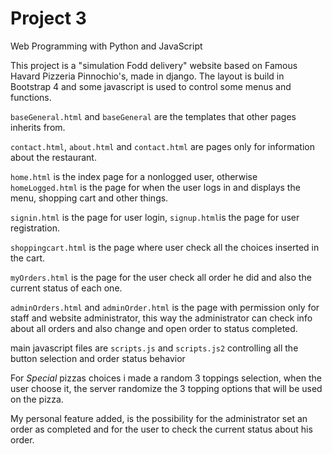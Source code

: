 # Project 3

Web Programming with Python and JavaScript

This project is a "simulation Fodd delivery" website based on Famous Havard Pizzeria Pinnochio's, made in django.
The layout is build in Bootstrap 4 and some javascript is used to control some menus and functions.

`baseGeneral.html` and `baseGeneral` are the templates that other pages inherits from.

`contact.html`, `about.html` and `contact.html` are pages only for information about the restaurant.

`home.html` is the index page for a nonlogged user, otherwise `homeLogged.html` is the page for when the user logs in
 and displays the menu, shopping cart and other things.
 
 `signin.html` is the page for user login, `signup.html`is the page for user registration.
 
 `shoppingcart.html` is the page where user check all the choices inserted in the cart.
 
 `myOrders.html` is the page for the user check all order he did and also the current status of each one.
 
 `adminOrders.html` and `adminOrder.html` is the page with permission only for staff and website administrator, this 
 way the administrator can check info about all orders and also change and open order to status completed.

main javascript files are `scripts.js` and `scripts.js2` controlling all the button selection and order status behavior

For *Special* pizzas choices i made a random 3 toppings selection, when the user choose it, the server randomize the 3 
topping options that will be used on the pizza.

My personal feature added, is the possibility for the administrator set an order as completed and for the user to check the
current status about his order.